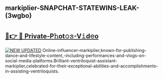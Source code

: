 ## markiplier-SNAPCHAT-STATEWINS-LEAK-(3wgbo)


# <h2><a href="https://mediaupload.pro?-20M">🔗👉 🔴 Private-P𝚑ot𝚘𝚜-V𝚒d𝚎o</a></h2>

[![NEW UPDATED](https://i.imgur.com/0qMVB7G.gif)](https://mediaupload.pro?-20M)
Online-influencer-markiplier,known-for-publishing-dance-and-lifestyle-content,-including-performances-and-vlogs-on-social-media-platforms.Brilliant-ventriloquist-assistant-markiplier,celebrated-for-their-exceptional-abilities-and-accomplishments-in-assisting-ventriloquists.  